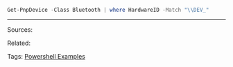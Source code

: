 ```powershell
Get-PnpDevice -Class Bluetooth | where HardwareID -Match "\\DEV_"
```


---
Sources:

Related:

Tags:
[Powershell Examples](Powershell%20Examples.md)